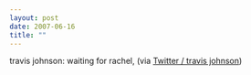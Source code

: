 ```yaml
---
layout: post
date: 2007-06-16
title: ""
---
```

travis johnson: waiting for rachel, (via <a href="http://twitter.com/travisj/statuses/107617582">Twitter / travis johnson</a>)